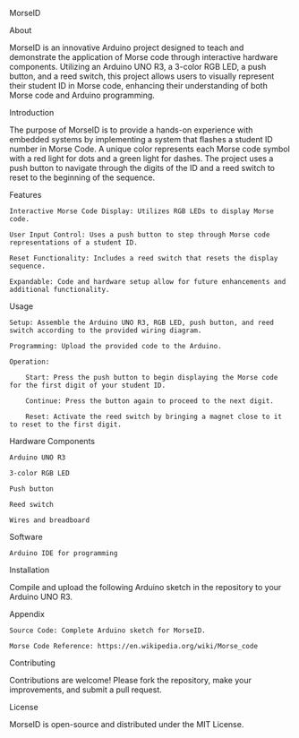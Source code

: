 MorseID

About

MorseID is an innovative Arduino project designed to teach and demonstrate the application of Morse code through interactive hardware components. Utilizing an Arduino UNO R3, a 3-color RGB LED, a push button, and a reed switch, this project allows users to visually represent their student ID in Morse code, enhancing their understanding of both Morse code and Arduino programming.

Introduction

The purpose of MorseID is to provide a hands-on experience with embedded systems by implementing a system that flashes a student ID number in Morse Code. A unique color represents each Morse code symbol with a red light for dots and a green light for dashes. The project uses a push button to navigate through the digits of the ID and a reed switch to reset to the beginning of the sequence.

Features

    Interactive Morse Code Display: Utilizes RGB LEDs to display Morse code.

    User Input Control: Uses a push button to step through Morse code representations of a student ID.

    Reset Functionality: Includes a reed switch that resets the display sequence.

    Expandable: Code and hardware setup allow for future enhancements and additional functionality.

Usage

    Setup: Assemble the Arduino UNO R3, RGB LED, push button, and reed switch according to the provided wiring diagram.

    Programming: Upload the provided code to the Arduino.

    Operation:

        Start: Press the push button to begin displaying the Morse code for the first digit of your student ID.

        Continue: Press the button again to proceed to the next digit.

        Reset: Activate the reed switch by bringing a magnet close to it to reset to the first digit.

Hardware Components

    Arduino UNO R3

    3-color RGB LED

    Push button

    Reed switch

    Wires and breadboard

Software

    Arduino IDE for programming

Installation

Compile and upload the following Arduino sketch in the repository to your Arduino UNO R3.

Appendix

    Source Code: Complete Arduino sketch for MorseID.

    Morse Code Reference: https://en.wikipedia.org/wiki/Morse_code

Contributing

Contributions are welcome! Please fork the repository, make your improvements, and submit a pull request.

License

MorseID is open-source and distributed under the MIT License.
